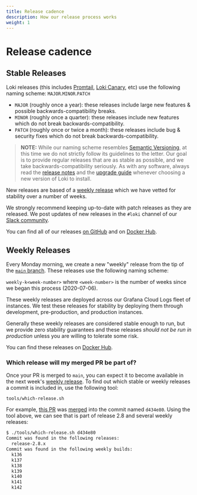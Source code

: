 ```yaml
---
title: Release cadence
description: How our release process works
weight: 1
---
```


# Release cadence

## Stable Releases

Loki releases (this includes [Promtail](/clients/promtail), [Loki Canary](/operations/loki-canary/), etc) use the following
naming scheme: `MAJOR`.`MINOR`.`PATCH`

- `MAJOR` (roughly once a year): these releases include large new features & possible backwards-compatibility breaks.
- `MINOR` (roughly once a quarter): these releases include new features which do not break backwards-compatibility.
- `PATCH` (roughly once or twice a month): these releases include bug & security fixes which do not break backwards-compatibility.

> **NOTE:** While our naming scheme resembles [Semantic Versioning](https://semver.org/), at this time we do not strictly follow its
guidelines to the letter. Our goal is to provide regular releases that are as stable as possible, and we take backwards-compatibility
seriously. As with any software, always read the [release notes](/release-notes) and the [upgrade guide](/upgrading) whenever
choosing a new version of Loki to install.

New releases are based of a [weekly release](#weekly-releases) which we have vetted for stability over a number of weeks.

We strongly recommend keeping up-to-date with patch releases as they are released. We post updates of new releases in the `#loki` channel
of our [Slack community](/community/getting-in-touch).

You can find all of our releases [on GitHub](https://github.com/grafana/loki/releases) and on [Docker Hub](https://hub.docker.com/r/grafana/loki).

## Weekly Releases

Every Monday morning, we create a new "weekly" release from the tip of the [`main` branch](https://github.com/grafana/loki).
These releases use the following naming scheme:

`weekly-k<week-number>` where `<week-number>` is the number of weeks since we began this process (2020-07-06).

These weekly releases are deployed across our Grafana Cloud Logs fleet of instances. We test these releases for stability
by deploying them through development, pre-production, and production instances.

Generally these weekly releases are considered stable enough to run, but we provide zero stability guarantees and these
releases _should not be run in production_ unless you are willing to tolerate some risk.

You can find these releases on [Docker Hub](https://hub.docker.com/r/grafana/loki/tags?page=1&name=k).

### Which release will my merged PR be part of?

Once your PR is merged to `main`, you can expect it to become available in the next week's
[weekly release](#weekly-releases). To find out which stable or weekly releases a commit is included in, use the following tool:

`tools/which-release.sh`

For example, [this PR](https://github.com/grafana/loki/pull/7472) was [merged](https://github.com/grafana/loki/pull/7472#event-8431624850)
into the commit named `d434e80`. Using the tool above, we can see that is part of release 2.8 and several weekly releases:

```bash
$ ./tools/which-release.sh d434e80                                 
Commit was found in the following releases:
  release-2.8.x
Commit was found in the following weekly builds:
  k136
  k137
  k138
  k139
  k140
  k141
  k142
```